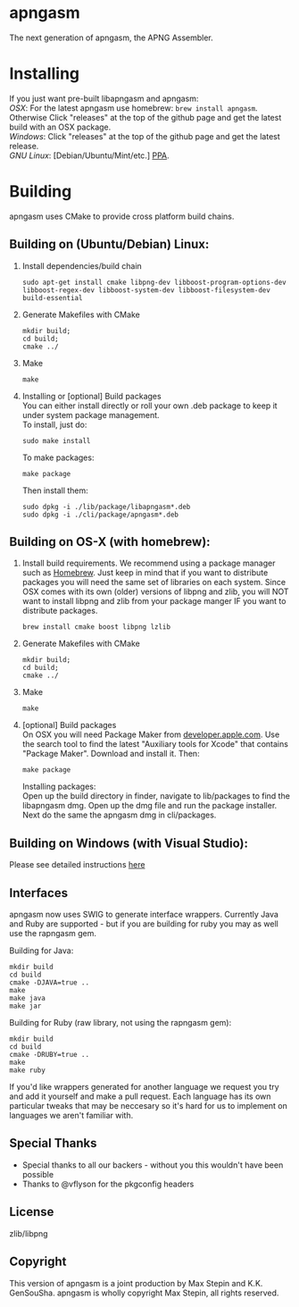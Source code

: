 apngasm
=======
The next generation of apngasm, the APNG Assembler.

Installing
==========
If you just want pre-built libapngasm and apngasm:  
*OSX*: For the latest apngasm use homebrew: `brew install apngasm`. Otherwise Click "releases" at 
	the top of the github page and get the latest build with an OSX package.  
*Windows*: Click "releases" at the top of the github page and get the latest release.  
*GNU Linux*: [Debian/Ubuntu/Mint/etc.] [PPA](https://code.launchpad.net/~zero-tsuki/+archive/ppa).

Building
========
apngasm uses CMake to provide cross platform build chains.

Building on (Ubuntu/Debian) Linux:  
----------------------------------
1. Install dependencies/build chain  
    ```
    sudo apt-get install cmake libpng-dev libboost-program-options-dev libboost-regex-dev libboost-system-dev libboost-filesystem-dev build-essential
    ```
2. Generate Makefiles with CMake  
    ```
    mkdir build;
    cd build;
    cmake ../
    ```
3. Make  
    ```
    make
    ```
4. Installing or [optional] Build packages  
You can either install directly or roll your own .deb package to keep it under system package 
management.  
    To install, just do:
    ```
    sudo make install
    ```
    To make packages:
    ```
    make package
    ```

    Then install them:
    ```
    sudo dpkg -i ./lib/package/libapngasm*.deb
    sudo dpkg -i ./cli/package/apngasm*.deb
    ```

Building on OS-X (with homebrew):  
---------------------------------
1. Install build requirements. We recommend using a package manager such as 
	[Homebrew](http://brew.sh/). Just keep in mind that if you want to distribute packages you 
	will need the same set of libraries on each system. Since OSX comes with its own (older) 
	versions of libpng and zlib, you will NOT want to install libpng and zlib from your package 
	manger IF you want to distribute packages.
	```
	brew install cmake boost libpng lzlib
	```

2. Generate Makefiles with CMake  
    ```
    mkdir build;
    cd build;
    cmake ../
    ```
3. Make  
    ```
    make
    ```
5. [optional] Build packages  
    On OSX you will need Package Maker from 
	[developer.apple.com](https://developer.apple.com/downloads). Use the search tool to find the 
	latest "Auxiliary tools for Xcode" that contains "Package Maker". Download and install it. 
	Then:  
    ```
    make package
    ```  
    Installing packages:  
    Open up the build directory in finder, navigate to lib/packages to find the libapngasm dmg. 
	Open up the dmg file and run the package installer. Next do the same the apngasm dmg in 
	cli/packages.
  
Building on Windows (with Visual Studio):  
----------------------------------------------
Please see detailed instructions 
[here](https://github.com/apngasm/apngasm/blob/master/docs/building/win/instructions.md)

Interfaces
----------
apngasm now uses SWIG to generate interface wrappers. Currently Java and Ruby are supported - 
but if you are building for ruby you may as well use the rapngasm gem.

Building for Java:
```
mkdir build
cd build
cmake -DJAVA=true ..
make
make java
make jar
```

Building for Ruby (raw library, not using the rapngasm gem):
```
mkdir build
cd build
cmake -DRUBY=true ..
make
make ruby
```

If you'd like wrappers generated for another language we request you try and add it yourself and 
make a pull request. Each language has its own particular tweaks that may be neccesary so it's 
hard for us to implement on languages we aren't familiar with.

Special Thanks
--------------
* Special thanks to all our backers - without you this wouldn't have been possible
* Thanks to @vflyson for the pkgconfig headers


License
-------
zlib/libpng

Copyright
---------
This version of apngasm is a joint production by Max Stepin and K.K. GenSouSha.
apngasm is wholly copyright Max Stepin, all rights reserved.
